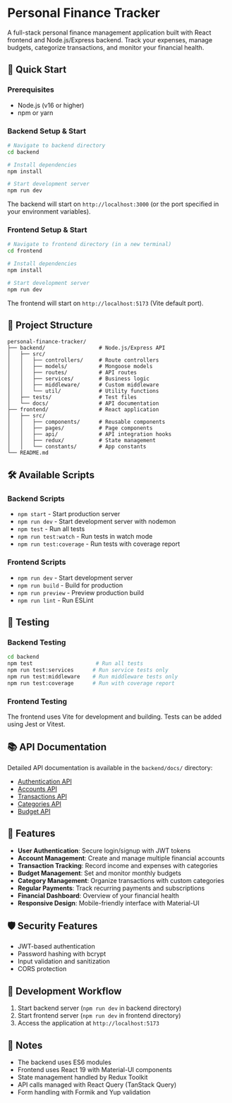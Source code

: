# Personal Finance Tracker

A full-stack personal finance management application built with React frontend and Node.js/Express backend. Track your expenses, manage budgets, categorize transactions, and monitor your financial health.

## 🚀 Quick Start

### Prerequisites
- Node.js (v16 or higher)
- npm or yarn

### Backend Setup & Start

```bash
# Navigate to backend directory
cd backend

# Install dependencies
npm install

# Start development server
npm run dev
```

The backend will start on `http://localhost:3000` (or the port specified in your environment variables).

### Frontend Setup & Start

```bash
# Navigate to frontend directory (in a new terminal)
cd frontend

# Install dependencies
npm install

# Start development server
npm run dev
```

The frontend will start on `http://localhost:5173` (Vite default port).

## 📁 Project Structure

```
personal-finance-tracker/
├── backend/                 # Node.js/Express API
│   ├── src/
│   │   ├── controllers/     # Route controllers
│   │   ├── models/          # Mongoose models
│   │   ├── routes/          # API routes
│   │   ├── services/        # Business logic
│   │   ├── middleware/      # Custom middleware
│   │   └── util/            # Utility functions
│   ├── tests/               # Test files
│   └── docs/                # API documentation
├── frontend/                # React application
│   ├── src/
│   │   ├── components/      # Reusable components
│   │   ├── pages/           # Page components
│   │   ├── api/             # API integration hooks
│   │   ├── redux/           # State management
│   │   └── constants/       # App constants
└── README.md
```

## 🛠️ Available Scripts

### Backend Scripts
- `npm start` - Start production server
- `npm run dev` - Start development server with nodemon
- `npm test` - Run all tests
- `npm run test:watch` - Run tests in watch mode
- `npm run test:coverage` - Run tests with coverage report

### Frontend Scripts
- `npm run dev` - Start development server
- `npm run build` - Build for production
- `npm run preview` - Preview production build
- `npm run lint` - Run ESLint

## 🧪 Testing

### Backend Testing
```bash
cd backend
npm test                    # Run all tests
npm run test:services      # Run service tests only
npm run test:middleware    # Run middleware tests only
npm run test:coverage      # Run with coverage report
```

### Frontend Testing
The frontend uses Vite for development and building. Tests can be added using Jest or Vitest.

## 📚 API Documentation

Detailed API documentation is available in the `backend/docs/` directory:
- [Authentication API](backend/docs/AUTH_API_DOCUMENTATION.md)
- [Accounts API](backend/docs/ACCOUNTS_API_DOCUMENTATION.md)
- [Transactions API](backend/docs/TRANSACTION_API_DOCUMENTATION.md)
- [Categories API](backend/docs/CATEGORIES_API_DOCUMENTATION.md)
- [Budget API](backend/docs/BUDGET_API_DOCUMENTATION.md)

## 🎯 Features

- **User Authentication**: Secure login/signup with JWT tokens
- **Account Management**: Create and manage multiple financial accounts
- **Transaction Tracking**: Record income and expenses with categories
- **Budget Management**: Set and monitor monthly budgets
- **Category Management**: Organize transactions with custom categories
- **Regular Payments**: Track recurring payments and subscriptions
- **Financial Dashboard**: Overview of your financial health
- **Responsive Design**: Mobile-friendly interface with Material-UI

## 🛡️ Security Features

- JWT-based authentication
- Password hashing with bcrypt
- Input validation and sanitization
- CORS protection

## 🔄 Development Workflow

1. Start backend server (`npm run dev` in backend directory)
2. Start frontend server (`npm run dev` in frontend directory)
3. Access the application at `http://localhost:5173`

## 📝 Notes

- The backend uses ES6 modules
- Frontend uses React 19 with Material-UI components
- State management handled by Redux Toolkit
- API calls managed with React Query (TanStack Query)
- Form handling with Formik and Yup validation